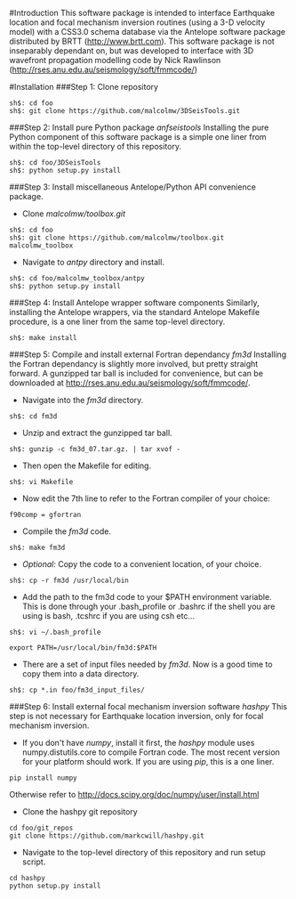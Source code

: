 #Introduction
This software package is intended to interface Earthquake location and 
focal mechanism inversion routines (using a 3-D velocity model) with a 
CSS3.0 schema database via the Antelope software package distributed by 
BRTT (http://www.brtt.com). This software package is not inseparably 
dependant on, but was developed to interface with 3D wavefront propagation 
modelling code by Nick Rawlinson 
(http://rses.anu.edu.au/seismology/soft/fmmcode/)

#Installation
###Step 1: Clone repository
```
sh$: cd foo
sh$: git clone https://github.com/malcolmw/3DSeisTools.git
```
###Step 2: Install pure Python package *anfseistools*
Installing the pure Python component of this software package is a simple 
one liner from within the top-level directory of this repository.
```
sh$: cd foo/3DSeisTools  
sh$: python setup.py install
```
###Step 3: Install miscellaneous Antelope/Python API convenience package.
- Clone *malcolmw/toolbox.git*
```
sh$: cd foo
sh$: git clone https://github.com/malcolmw/toolbox.git malcolmw_toolbox
```
- Navigate to *antpy* directory and install.
```
sh$: cd foo/malcolmw_toolbox/antpy
sh$: python setup.py install
```
###Step 4: Install Antelope wrapper software components
Similarly, installing the Antelope wrappers, via the standard Antelope 
Makefile procedure, is a one liner from the same top-level directory.
```
sh$: make install
```
###Step 5: Compile and install external Fortran dependancy *fm3d*
Installing the Fortran dependancy is slightly more involved, but pretty 
straight forward. A gunzipped tar ball is included for convenience, but 
can be downloaded at http://rses.anu.edu.au/seismology/soft/fmmcode/.  
- Navigate into the *fm3d* directory.
```
sh$: cd fm3d
```
- Unzip and extract the gunzipped tar ball.
```
sh$: gunzip -c fm3d_07.tar.gz. | tar xvof -
```
- Then open the Makefile for editing.
```
sh$: vi Makefile
```
- Now edit the 7th line to refer to the Fortran compiler of your choice:
```
f90comp = gfortran
```
- Compile the *fm3d* code.
```
sh$: make fm3d
```
- *Optional:* Copy the code to a convenient location, of your choice.
```
sh$: cp -r fm3d /usr/local/bin
```
- Add the path to the fm3d code to your $PATH environment variable. 
This is done through your .bash\_profile or .bashrc if the shell you are using is 
bash, .tcshrc if you are using csh etc...
```
sh$: vi ~/.bash_profile
```
```
export PATH=/usr/local/bin/fm3d:$PATH
```

- There are a set of input files needed by *fm3d*. Now is a good time to 
copy them into a data directory.
```
sh$: cp *.in foo/fm3d_input_files/
```
###Step 6: Install external focal mechanism inversion software *hashpy*
This step is not necessary for Earthquake location inversion, only for 
focal mechanism inversion.
- If you don't have *numpy*, install it first, the *hashpy* module uses 
numpy.distutils.core to compile Fortran code. The most recent version 
for your platform should work. If you are using *pip*, this is a one 
liner.
```
pip install numpy
```
Otherwise refer to http://docs.scipy.org/doc/numpy/user/install.html
- Clone the hashpy git repository
```
cd foo/git_repos
git clone https://github.com/markcwill/hashpy.git
```
- Navigate to the top-level directory of this repository and run setup script.
```
cd hashpy
python setup.py install
```
